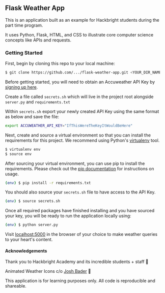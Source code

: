 ## Flask Weather App
This is an application built as an example for Hackbright students during the part time program.

It uses Python, Flask, HTML, and CSS to illustrate core computer science concepts like APIs and requests.

### Getting Started

First, begin by cloning this repo to your local machine:

```sh
$ git clone https://github.com/.../flask-weather-app.git <YOUR_DIR_NAME>
```

Before getting started, you will need to obtain an Accuweather API Key by [signing up here](http://developer.accuweather.com/). 

Create a file called `secrets.sh` which will live in the project root alongside `server.py` and `requirements.txt`

Within `secrets.sh` export your newly created API Key using the same format as below and save the file:

```sh
export ACCUWEATHER_API_KEY="IfThisWereTheKeyItWouldBeHere"
```

Next, create and source a virtual environment so that you can install the requirements for this project. We recommend using Python's [virtualenv](https://virtualenv.pypa.io/en/stable/installation/) tool.

```sh
$ virtualenv env
$ source env
```

After sourcing your virtual environment, you can use pip to install the requirements. Please check out the [pip documentation](https://pip.pypa.io/en/stable/) for instructions on usage.

```sh
(env) $ pip install -r requirements.txt
```

You should also source your `secrets.sh` file to have access to the API Key.

```sh
(env) $ source secrets.sh
```

Once all required packages have finished installing and you have sourced your key, you will be ready to run the application locally using:

```sh
(env) $ python server.py
```

Visit [localhost:5000](http://localhost:5000/) in the browser of your choice to make weather queries to your heart's content.

#### Acknowledgements
Thank you to Hackbright Academy and its incredible students + staff 🦄

Animated Weather Icons c/o [Josh Bader](http://codepen.io/joshbader/) 💯

This application is for learning purposes only. All code is reproducible and shareable.
